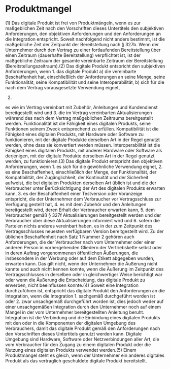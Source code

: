 # Produktmangel

(1) Das digitale Produkt ist frei von Produktmängeln, wenn es zur maßgeblichen Zeit nach den Vorschriften dieses Untertitels den subjektiven Anforderungen, den objektiven Anforderungen und den Anforderungen an die Integration entspricht. Soweit nachfolgend nicht anders bestimmt, ist die maßgebliche Zeit der Zeitpunkt der Bereitstellung nach § 327b. Wenn der Unternehmer durch den Vertrag zu einer fortlaufenden Bereitstellung über einen Zeitraum (dauerhafte Bereitstellung) verpflichtet ist, ist der maßgebliche Zeitraum der gesamte vereinbarte Zeitraum der Bereitstellung (Bereitstellungszeitraum).(2) Das digitale Produkt entspricht den subjektiven Anforderungen, wenn  1.
 das digitale Produkt  a)
 die vereinbarte Beschaffenheit hat, einschließlich der Anforderungen an seine Menge, seine Funktionalität, seine Kompatibilität und seine Interoperabilität,
 b)
 sich für die nach dem Vertrag vorausgesetzte Verwendung eignet,

 2.
 es wie im Vertrag vereinbart mit Zubehör, Anleitungen und Kundendienst bereitgestellt wird und
 3.
 die im Vertrag vereinbarten Aktualisierungen während des nach dem Vertrag maßgeblichen Zeitraums bereitgestellt werden.
Funktionalität ist die Fähigkeit eines digitalen Produkts, seine Funktionen seinem Zweck entsprechend zu erfüllen. Kompatibilität ist die Fähigkeit eines digitalen Produkts, mit Hardware oder Software zu funktionieren, mit der digitale Produkte derselben Art in der Regel genutzt werden, ohne dass sie konvertiert werden müssen. Interoperabilität ist die Fähigkeit eines digitalen Produkts, mit anderer Hardware oder Software als derjenigen, mit der digitale Produkte derselben Art in der Regel genutzt werden, zu funktionieren.(3) Das digitale Produkt entspricht den objektiven Anforderungen, wenn  1.
 es sich für die gewöhnliche Verwendung eignet,
 2.
 es eine Beschaffenheit, einschließlich der Menge, der Funktionalität, der Kompatibilität, der Zugänglichkeit, der Kontinuität und der Sicherheit aufweist, die bei digitalen Produkten derselben Art üblich ist und die der Verbraucher unter Berücksichtigung der Art des digitalen Produkts erwarten kann,
 3.
 es der Beschaffenheit einer Testversion oder Voranzeige entspricht, die der Unternehmer dem Verbraucher vor Vertragsschluss zur Verfügung gestellt hat,
 4.
 es mit dem Zubehör und den Anleitungen bereitgestellt wird, deren Erhalt der Verbraucher erwarten kann,
 5.
 dem Verbraucher gemäß § 327f Aktualisierungen bereitgestellt werden und der Verbraucher über diese Aktualisierungen informiert wird und
 6.
 sofern die Parteien nichts anderes vereinbart haben, es in der zum Zeitpunkt des Vertragsschlusses neuesten verfügbaren Version bereitgestellt wird.
Zu der üblichen Beschaffenheit nach Satz 1 Nummer 2 gehören auch Anforderungen, die der Verbraucher nach vom Unternehmer oder einer anderen Person in vorhergehenden Gliedern der Vertriebskette selbst oder in deren Auftrag vorgenommenen öffentlichen Äußerungen, die insbesondere in der Werbung oder auf dem Etikett abgegeben wurden, erwarten kann. Das gilt nicht, wenn der Unternehmer die Äußerung nicht kannte und auch nicht kennen konnte, wenn die Äußerung im Zeitpunkt des Vertragsschlusses in derselben oder in gleichwertiger Weise berichtigt war oder wenn die Äußerung die Entscheidung, das digitale Produkt zu erwerben, nicht beeinflussen konnte.(4) Soweit eine Integration durchzuführen ist, entspricht das digitale Produkt den Anforderungen an die Integration, wenn die Integration  1.
 sachgemäß durchgeführt worden ist oder
 2.
 zwar unsachgemäß durchgeführt worden ist, dies jedoch weder auf einer unsachgemäßen Integration durch den Unternehmer noch auf einem Mangel in der vom Unternehmer bereitgestellten Anleitung beruht.
Integration ist die Verbindung und die Einbindung eines digitalen Produkts mit den oder in die Komponenten der digitalen Umgebung des Verbrauchers, damit das digitale Produkt gemäß den Anforderungen nach den Vorschriften dieses Untertitels genutzt werden kann. Digitale Umgebung sind Hardware, Software oder Netzverbindungen aller Art, die vom Verbraucher für den Zugang zu einem digitalen Produkt oder die Nutzung eines digitalen Produkts verwendet werden.(5) Einem Produktmangel steht es gleich, wenn der Unternehmer ein anderes digitales Produkt als das vertraglich geschuldete digitale Produkt bereitstellt. 

